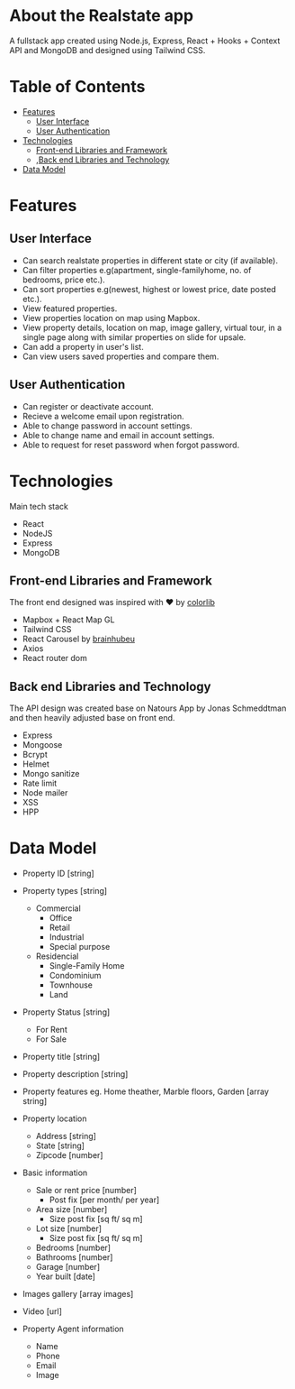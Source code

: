 # About the Realstate app

A fullstack app created using Node.js, Express, React + Hooks + Context API and MongoDB and designed using Tailwind CSS.

# Table of Contents

- [Features](#features)
  - [User Interface](#user-interface)
  - [User Authentication](#user-authentiation)
- [Technologies](#technologies)
  - [Front-end Libraries and Framework](#front-end-libraries-and-framework)
  - ,[Back end Libraries and Technology](#back-end-libraries-and-technology)
- [Data Model](#data-model)

# Features

## User Interface

- Can search realstate properties in different state or city (if available).
- Can filter properties e.g(apartment, single-familyhome, no. of bedrooms, price etc.).
- Can sort properties e.g(newest, highest or lowest price, date posted etc.).
- View featured properties.
- View properties location on map using Mapbox.
- View property details, location on map, image gallery, virtual tour, in a single page along with similar properties on slide for upsale.
- Can add a property in user's list.
- Can view users saved properties and compare them.

## User Authentication

- Can register or deactivate account.
- Recieve a welcome email upon registration.
- Able to change password in account settings.
- Able to change name and email in account settings.
- Able to request for reset password when forgot password.

# Technologies

Main tech stack

- React
- NodeJS
- Express
- MongoDB

## Front-end Libraries and Framework

The front end designed was inspired with ♥ by [colorlib](https://colorlib.com)

- Mapbox + React Map GL
- Tailwind CSS
- React Carousel by [brainhubeu](https://github.com/brainhubeu/react-carousel#props)
- Axios
- React router dom

## Back end Libraries and Technology

The API design was created base on Natours App by Jonas Schmeddtman and then heavily adjusted base on front end.

- Express
- Mongoose
- Bcrypt
- Helmet
- Mongo sanitize
- Rate limit
- Node mailer
- XSS
- HPP

# Data Model

- Property ID [string]

- Property types [string]

  - Commercial
    - Office
    - Retail
    - Industrial
    - Special purpose
  - Residencial
    - Single-Family Home
    - Condominium
    - Townhouse
    - Land

- Property Status [string]

  - For Rent
  - For Sale

- Property title [string]

- Property description [string]

- Property features eg. Home theather, Marble floors, Garden [array string]

- Property location

  - Address [string]
  - State [string]
  - Zipcode [number]

- Basic information

  - Sale or rent price [number]
    - Post fix [per month/ per year]
  - Area size [number]
    - Size post fix [sq ft/ sq m]
  - Lot size [number]
    - Size post fix [sq ft/ sq m]
  - Bedrooms [number]
  - Bathrooms [number]
  - Garage [number]
  - Year built [date]

- Images gallery [array images]

- Video [url]

- Property Agent information
  - Name
  - Phone
  - Email
  - Image

